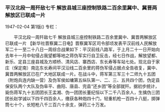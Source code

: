 ### 平汉北段一周歼敌七千  解放县城三座控制铁路二百余里冀中、冀晋两解放区已联成一片

1947-02-04
第1版()
专栏：

　　平汉北段一周歼敌七千
    解放县城三座控制铁路二百余里冀中、冀晋两解放区已联成一片
    【新华社晋察冀二日电】晋察冀军区司令部顷发表平汉前线人民解放军二十一至二十八日一周综合战果如下：平汉前线八路军，于上月二十一日开始向去年十一月中旬侵占我望都等地之蒋伪军实行自卫反击，经七日作战，解放望都、新乐、定县三座县城及方顺桥、清风店、寨西店、东长寿等车站七处。现北自于家庄（保定南）南迄东长寿间平汉沿线二百余里的蒋伪军侵占据点全告收复，冀中、冀晋两解放区已在广大地区联成一片。在战斗中，蒋军第三军三十二师九十五团（附炮兵连内缺一营）及伪军侯如墉第五纵队第一、二、三、五共四个团，伪定县保安队两个大队及伪阜平、曲阳、唐县、完县“还乡团”等全部就歼。据初步统计，毙伤蒋军九十五团团长王孟湘、伪一团团长董纪恒以下二千八百余人，生擒伪三团团长赵学诚以下四千四百余人，缴获各种炮四十门，轻重机枪一百四十八挺，掷弹筒七十个，长短枪八千三百六十余支，弹药三十万发。
